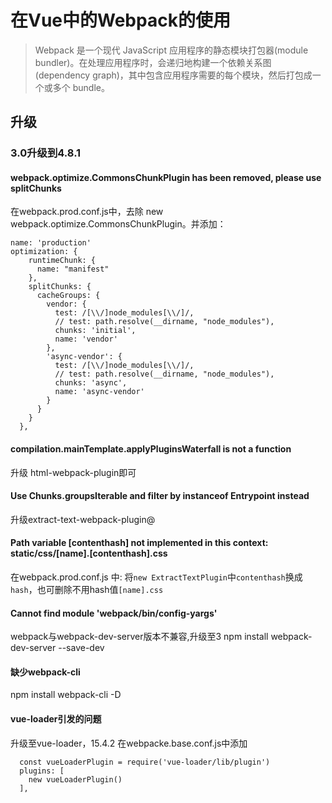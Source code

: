# 在Vue中的Webpack的使用

> Webpack 是一个现代 JavaScript 应用程序的静态模块打包器(module bundler)。在处理应用程序时，会递归地构建一个依赖关系图(dependency graph)，其中包含应用程序需要的每个模块，然后打包成一个或多个 bundle。

## 升级

### 3.0升级到4.8.1

#### webpack.optimize.CommonsChunkPlugin has been removed, please use splitChunks

  在webpack.prod.conf.js中，去除 new webpack.optimize.CommonsChunkPlugin。并添加：
```
name: 'production'
optimization: {
    runtimeChunk: {
      name: "manifest"
    },
    splitChunks: {
      cacheGroups: {
        vendor: {
          test: /[\\/]node_modules[\\/]/,
          // test: path.resolve(__dirname, "node_modules"),
          chunks: 'initial',
          name: 'vendor'
        },
        'async-vendor': {
          test: /[\\/]node_modules[\\/]/,
          // test: path.resolve(__dirname, "node_modules"),
          chunks: 'async',
          name: 'async-vendor'
        }
      }
    }
  },
```

#### compilation.mainTemplate.applyPluginsWaterfall is not a function

升级 html-webpack-plugin即可

#### Use Chunks.groupsIterable and filter by instanceof Entrypoint instead

升级extract-text-webpack-plugin@


#### Path variable [contenthash] not implemented in this context: static/css/[name].[contenthash].css

在webpack.prod.conf.js 中:
将`new ExtractTextPlugin`中`contenthash`换成`hash`，也可删除不用hash值`[name].css`


#### Cannot find module 'webpack/bin/config-yargs'

webpack与webpack-dev-server版本不兼容,升级至3
npm install webpack-dev-server --save-dev

#### 缺少webpack-cli

npm install webpack-cli -D

#### vue-loader引发的问题

升级至vue-loader，15.4.2
在webpacke.base.conf.js中添加
```
  const vueLoaderPlugin = require('vue-loader/lib/plugin')
  plugins: [
    new vueLoaderPlugin()
  ],
```

